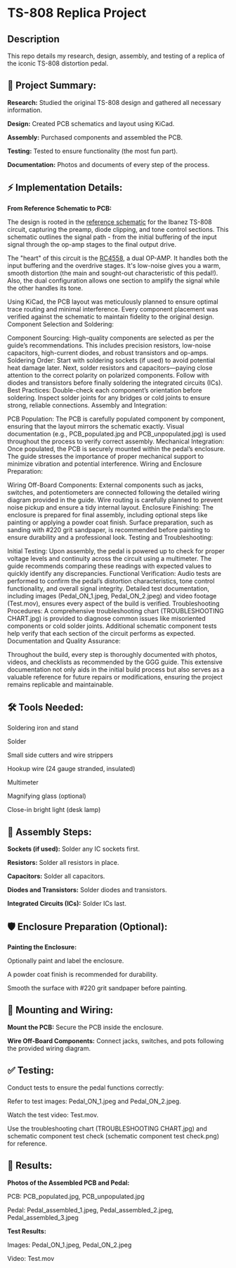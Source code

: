 <h1>TS-808 Replica Project</h1>

<h2>Description</h2>

This repo details my research, design, assembly, and testing of a replica of the iconic TS-808 distortion pedal.

<h2>🎸 Project Summary:</h2>

<b>Research:</b> Studied the original TS-808 design and gathered all necessary information.

<b>Design:</b> Created PCB schematics and layout using KiCad.

<b>Assembly:</b> Purchased components and assembled the PCB.

<b>Testing:</b> Tested to ensure functionality (the most fun part).

<b>Documentation:</b> Photos and documents of every step of the process.








<h2>⚡ Implementation Details:</h2>

<b>From Reference Schematic to PCB:</b>

The design is rooted in the [reference schematic](https://github.com/danielftsilva/TS-808-Replica/blob/main/KiCad%20Project/ts-808_original%20reference_circuit.jpg) for the Ibanez TS-808 circuit, capturing the preamp, diode clipping, and tone control sections. This schematic outlines the signal path - from the initial buffering of the input signal through the op-amp stages to the final output drive.

The "heart" of this circuit is the [RC4558](https://www.ti.com/lit/ds/symlink/rc4558.pdf?ts=1740038954763&ref_url=https%253A%252F%252Fwww.google.com%252F), a dual OP-AMP. It handles both the input buffering and the overdrive stages. It's low-noise gives you a warm, smooth distortion (the main and sought-out characteristic of this pedal!). Also, the dual configuration allows one section to amplify the signal while the other handles its tone.

<!-- modifications -->
<!-- There were a few modifications done on the circuit, namely:

1. Asymmetric clipping: two diodes placed in series (D1 and D2) introduce asymmetric clipping and produce a more "tube-like" distortion with a more dynamic response;

2. Clipper change: a lever switch (SPST) allows selection between different clipping devices - in this case between silicon diodes (1N914) and regular red LEDs. This gives us two distortion textures in the same circuit, providing more flexibility in shaping the pedal's sound;

3. AMZ Fat Modification

Change: A switch is added to bypass capacitor C3.

Impact: Increases boost and enhances bass response, resulting in a fuller and richer tone.

4. Keeley 808 Reissue Modifications

Changes:

Replace R6 (4.7kΩ) with a 2.4kΩ resistor.

Replace R7 (51kΩ) with a 20kΩ resistor.

Replace C3 (0.047µF) with a 0.1µF capacitor.

Replace C9 (0.22µF) with a 0.18µF capacitor.

Impact: Improves bass response and increases distortion at higher drive settings, enhancing the pedal's versatility.

5. Diode Lift Modification

Change: Uses an on-off-on SPDT toggle switch for the diode clipper selector, allowing diode clippers to be lifted from the feedback loop.

Impact: Enables the pedal to function as a clean booster when the diodes are lifted. At high drive settings, this may introduce a more aggressive, raw distortion.

6. Expensive Boutique Modifications

Changes:

Implements diode switching with a diode lift option.

Applies asymmetric clipping modification.

Replaces the Drive potentiometer with a 1MΩ logarithmic pot.

Impact: Aims to replicate high-end boutique overdrive pedals, providing increased gain and a unique tonal character.

Build Information

The project is built on a PCB based on the original TS-808 schematic, with additional wiring for the modifications.

High-quality components were used to maintain signal integrity and reliability.

The modifications were inspired by well-known guitar pedal modders and adapted to suit a wide range of playing styles. -->
<!-- -->

Using KiCad, the PCB layout was meticulously planned to ensure optimal trace routing and minimal interference. Every component placement was verified against the schematic to maintain fidelity to the original design.
Component Selection and Soldering:

Component Sourcing:
High-quality components are selected as per the guide’s recommendations. This includes precision resistors, low-noise capacitors, high-current diodes, and robust transistors and op-amps.
Soldering Order:
Start with soldering sockets (if used) to avoid potential heat damage later.
Next, solder resistors and capacitors—paying close attention to the correct polarity on polarized components.
Follow with diodes and transistors before finally soldering the integrated circuits (ICs).
Best Practices:
Double-check each component’s orientation before soldering.
Inspect solder joints for any bridges or cold joints to ensure strong, reliable connections.
Assembly and Integration:

PCB Population:
The PCB is carefully populated component by component, ensuring that the layout mirrors the schematic exactly.
Visual documentation (e.g., PCB_populated.jpg and PCB_unpopulated.jpg) is used throughout the process to verify correct assembly.
Mechanical Integration:
Once populated, the PCB is securely mounted within the pedal’s enclosure. The guide stresses the importance of proper mechanical support to minimize vibration and potential interference.
Wiring and Enclosure Preparation:

Wiring Off-Board Components:
External components such as jacks, switches, and potentiometers are connected following the detailed wiring diagram provided in the guide.
Wire routing is carefully planned to prevent noise pickup and ensure a tidy internal layout.
Enclosure Finishing:
The enclosure is prepared for final assembly, including optional steps like painting or applying a powder coat finish.
Surface preparation, such as sanding with #220 grit sandpaper, is recommended before painting to ensure durability and a professional look.
Testing and Troubleshooting:

Initial Testing:
Upon assembly, the pedal is powered up to check for proper voltage levels and continuity across the circuit using a multimeter.
The guide recommends comparing these readings with expected values to quickly identify any discrepancies.
Functional Verification:
Audio tests are performed to confirm the pedal’s distortion characteristics, tone control functionality, and overall signal integrity.
Detailed test documentation, including images (Pedal_ON_1.jpeg, Pedal_ON_2.jpeg) and video footage (Test.mov), ensures every aspect of the build is verified.
Troubleshooting Procedures:
A comprehensive troubleshooting chart (TROUBLESHOOTING CHART.jpg) is provided to diagnose common issues like misoriented components or cold solder joints.
Additional schematic component tests help verify that each section of the circuit performs as expected.
Documentation and Quality Assurance:

Throughout the build, every step is thoroughly documented with photos, videos, and checklists as recommended by the GGG guide.
This extensive documentation not only aids in the initial build process but also serves as a valuable reference for future repairs or modifications, ensuring the project remains replicable and maintainable.




<h2>🛠️ Tools Needed:</h2>

Soldering iron and stand

Solder

Small side cutters and wire strippers

Hookup wire (24 gauge stranded, insulated)

Multimeter

Magnifying glass (optional)

Close-in bright light (desk lamp)

<h2>🔧 Assembly Steps:</h2>

<b>Sockets (if used):</b> Solder any IC sockets first.

<b>Resistors:</b> Solder all resistors in place.

<b>Capacitors:</b> Solder all capacitors.

<b>Diodes and Transistors:</b> Solder diodes and transistors.

<b>Integrated Circuits (ICs):</b> Solder ICs last.

<h2>🛡️ Enclosure Preparation (Optional):</h2>

<b>Painting the Enclosure:</b>

Optionally paint and label the enclosure.

A powder coat finish is recommended for durability.

Smooth the surface with #220 grit sandpaper before painting.

<h2>🔌 Mounting and Wiring:</h2>

<b>Mount the PCB:</b> Secure the PCB inside the enclosure.

<b>Wire Off-Board Components:</b> Connect jacks, switches, and pots following the provided wiring diagram.

<h2>✅ Testing:</h2>

Conduct tests to ensure the pedal functions correctly:

Refer to test images: Pedal_ON_1.jpeg and Pedal_ON_2.jpeg.

Watch the test video: Test.mov.

Use the troubleshooting chart (TROUBLESHOOTING CHART.jpg) and schematic component test check (schematic component test check.png) for reference.

<h2>📸 Results:</h2>

<b>Photos of the Assembled PCB and Pedal:</b>

PCB: PCB_populated.jpg, PCB_unpopulated.jpg

Pedal: Pedal_assembled_1.jpeg, Pedal_assembled_2.jpeg, Pedal_assembled_3.jpeg

<b>Test Results:</b>

Images: Pedal_ON_1.jpeg, Pedal_ON_2.jpeg

Video: Test.mov
